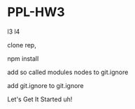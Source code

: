 # PPL-HW3
l3 l4

clone rep,

npm install

add so called modules nodes to git.ignore

add git.ignore to git.ignore


Let's Get It Started uh!
